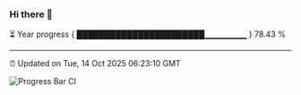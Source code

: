 ### Hi there 👋

⏳ Year progress { ███████████████████████▁▁▁▁▁▁▁ } 78.43 %

---

⏰ Updated on Tue, 14 Oct 2025 06:23:10 GMT

![Progress Bar CI](https://github.com/liununu/liununu/workflows/Progress%20Bar%20CI/badge.svg)
